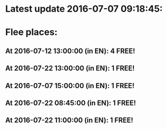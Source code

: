 # Latest update 2016-07-07 09:18:45:
# Flee places:
## At 2016-07-12 13:00:00 (in EN): 4 FREE!
## At 2016-07-22 13:00:00 (in EN): 1 FREE!
## At 2016-07-07 15:00:00 (in EN): 1 FREE!
## At 2016-07-22 08:45:00 (in EN): 1 FREE!
## At 2016-07-22 11:00:00 (in EN): 1 FREE!
